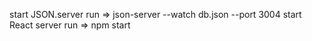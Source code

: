start JSON.server run => json-server --watch db.json --port 3004
start React server run => npm start
